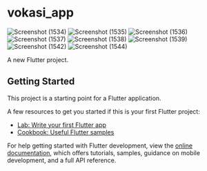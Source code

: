# vokasi_app

![Screenshot (1534)](https://user-images.githubusercontent.com/92225262/233218240-255875a5-2153-436b-a0cd-0eaceaa52be3.png)
![Screenshot (1535)](https://user-images.githubusercontent.com/92225262/233218236-91707f35-b0eb-447f-8561-ada9e90c7d72.png)
![Screenshot (1536)](https://user-images.githubusercontent.com/92225262/233218234-e2885bf8-023f-4ecd-989f-8c73b35886f1.png)
![Screenshot (1537)](https://user-images.githubusercontent.com/92225262/233218231-bc2e2961-8be1-42f8-8fa9-3b04105db33b.png)
![Screenshot (1538)](https://user-images.githubusercontent.com/92225262/233218230-c8eb5766-c9db-4872-8b94-e931fb4ee000.png)
![Screenshot (1539)](https://user-images.githubusercontent.com/92225262/233218229-247dba94-269e-4565-a4b7-3c31a17918fd.png)
![Screenshot (1542)](https://user-images.githubusercontent.com/92225262/233218227-4651b580-4031-42f0-bb6e-e852cdd7abad.png)
![Screenshot (1544)](https://user-images.githubusercontent.com/92225262/233218218-2b65f531-5674-4169-9747-0c96960269dc.png)


A new Flutter project.

## Getting Started

This project is a starting point for a Flutter application.

A few resources to get you started if this is your first Flutter project:

- [Lab: Write your first Flutter app](https://docs.flutter.dev/get-started/codelab)
- [Cookbook: Useful Flutter samples](https://docs.flutter.dev/cookbook)

For help getting started with Flutter development, view the
[online documentation](https://docs.flutter.dev/), which offers tutorials,
samples, guidance on mobile development, and a full API reference.
